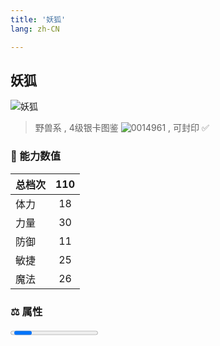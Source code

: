 ```yaml
---
title: '妖狐'
lang: zh-CN

---
```



## 妖狐

![妖狐](https://user-images.githubusercontent.com/78347270/115937645-65542480-a4d3-11eb-870b-abbe6e95af4f.gif) 

> 野兽系 , 4级银卡图鉴 ![0014961](https://user-images.githubusercontent.com/78347270/115963858-4e0d4980-a55c-11eb-87f1-acea62ff25da.gif) , 可封印 ✅ 


### 💪 能力数值

| 总档次       | 110            |
| :----------- |:-------------:|
| 体力      | 18   <Stars :number="2" />  |
| 力量      | 30   <Stars :number="3" />  |
| 防御      | 11  <Stars :number="1" />  | 
| 敏捷      | 25  <Stars :number="2.5" />  | 
| 魔法      | 26  <Stars :number="2.5" />   | 


### ⚖️ 属性


<Progress earth :number="0" />

<Progress water :number="5" />

<Progress fire :number="5" />

<Progress wind :number="0" />

### ✨ 技能栏 <Strong>8个</Strong>

- 攻击
- 防御
- 吸血攻击 Lv1

### 👶 1级出现点

- 冰之洞窟二楼(16,24)、(16,23)，參考任务 :scroll: 冰雪的牢城



